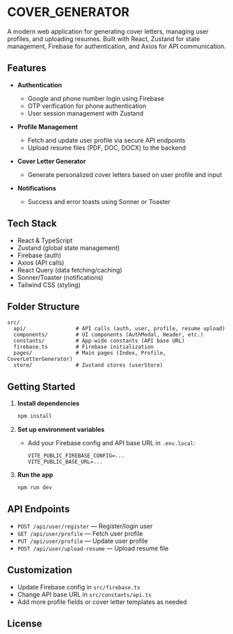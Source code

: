 # COVER_GENERATOR

A modern web application for generating cover letters, managing user profiles, and uploading resumes. Built with React, Zustand for state management, Firebase for authentication, and Axios for API communication.

## Features

- **Authentication**
  - Google and phone number login using Firebase
  - OTP verification for phone authentication
  - User session management with Zustand

- **Profile Management**
  - Fetch and update user profile via secure API endpoints
  - Upload resume files (PDF, DOC, DOCX) to the backend

- **Cover Letter Generator**
  - Generate personalized cover letters based on user profile and input

- **Notifications**
  - Success and error toasts using Sonner or Toaster

## Tech Stack

- React & TypeScript
- Zustand (global state management)
- Firebase (auth)
- Axios (API calls)
- React Query (data fetching/caching)
- Sonner/Toaster (notifications)
- Tailwind CSS (styling)

## Folder Structure

```
src/
  api/                # API calls (auth, user, profile, resume upload)
  components/         # UI components (AuthModal, Header, etc.)
  constants/          # App-wide constants (API base URL)
  firebase.ts         # Firebase initialization
  pages/              # Main pages (Index, Profile, CoverLetterGenerator)
  store/              # Zustand stores (userStore)
```

## Getting Started

1. **Install dependencies**
   ```sh
   npm install
   ```

2. **Set up environment variables**
   - Add your Firebase config and API base URL in `.env.local`:
     ```
     VITE_PUBLIC_FIREBASE_CONFIG=...
     VITE_PUBLIC_BASE_URL=...
     ```

3. **Run the app**
   ```sh
   npm run dev
   ```

## API Endpoints

- `POST /api/user/register` — Register/login user
- `GET /api/user/profile` — Fetch user profile
- `PUT /api/user/profile` — Update user profile
- `POST /api/user/upload-resume` — Upload resume file

## Customization

- Update Firebase config in `src/firebase.ts`
- Change API base URL in `src/constants/api.ts`
- Add more profile fields or cover letter templates as needed

## License